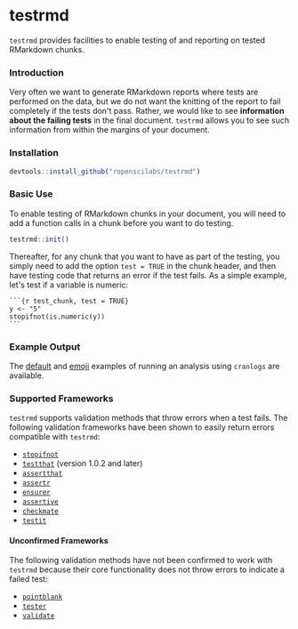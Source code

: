# testrmd

`testrmd` provides facilities to enable testing of and reporting on tested
RMarkdown chunks.

### Introduction

Very often we want to generate RMarkdown reports where tests are performed on
the data, but we do not want the knitting of the report to fail completely 
if the tests don't pass. Rather, we would like to see **information about the
failing tests** in the final document. `testrmd` allows you to see such 
information from within the margins of your document.

### Installation

```r
devtools::install_github("ropenscilabs/testrmd")
```

### Basic Use

To enable testing of RMarkdown chunks in your document, you will need to add
a function calls in a chunk before you want to do testing.

```r
testrmd::init()
```

Thereafter, for any chunk that you want to have as part of the testing, you simply
need to add the option `test = TRUE` in the chunk header, and then have testing code
that returns an error if the test fails. As a simple example, let's test if
a variable is numeric:

    ```{r test_chunk, test = TRUE}
    y <- "5"
    stopifnot(is.numeric(y))
    ```

### Example Output

The [default](https://ropenscilabs.github.io/testrmd/cranlogs_default.html) and [emoji](https://ropenscilabs.github.io/testrmd/cranlogs_emoji.html) examples of running
an analysis using `cranlogs` are available.

### Supported Frameworks

`testrmd` supports validation methods that throw errors when a test fails. The following validation frameworks have been shown to easily return errors compatible with `testrmd`:

* [`stopifnot`](https://stat.ethz.ch/R-manual/R-devel/library/base/html/stopifnot.html)
* [`testthat`](https://github.com/hadley/testthat) (version 1.0.2 and later)
* [`assertthat`](https://github.com/hadley/assertthat)
* [`assertr`](https://github.com/ropensci/assertr)
* [`ensurer`](https://github.com/smbache/ensure)
* [`assertive`](https://bitbucket.org/richierocks/assertive)
* [`checkmate`](https://github.com/mllg/checkmate)
* [`testit`](https://github.com/yihui/testit)

#### Unconfirmed Frameworks

The following validation methods have not been confirmed to work with `testrmd` because their core functionality does not throw errors to indicate a failed test:

* [`pointblank`](https://github.com/rich-iannone/pointblank)
* [`tester`](https://github.com/gastonstat/tester)
* [`validate`](https://github.com/data-cleaning/validate)

